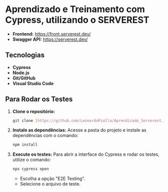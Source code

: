# Aprendizado e Treinamento com Cypress, utilizando o SERVEREST

- **Frontend:** https://front.serverest.dev/
- **Swagger API:** https://serverest.dev/

## Tecnologias

- **Cypress**
- **Node.js**
- **Git/GitHub**
- **Visual Studio Code**

## Para Rodar os Testes

1.  **Clone o repositório:**
    ```bash
    git clone [https://github.com/LeonardoPiolla/Aprendizado_Serverest.git](https://github.com/LeonardoPiolla/Aprendizado_Serverest.git)
    ```

2.  **Instale as dependências:**
    Acesse a pasta do projeto e instale as dependências com o comando:
    ```bash
    npm install
    ```

3.  **Execute os testes:**
    Para abrir a interface do Cypress e rodar os testes, utilize o comando:
    ```bash
    npx cypress open
    ```
    - Escolha a opção "E2E Testing".
    - Selecione o arquivo de teste.

